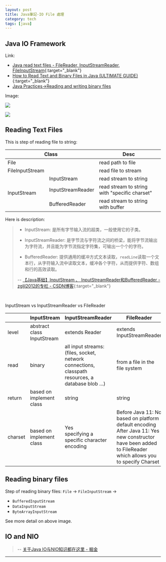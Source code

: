 ```yaml
---
layout: post
title: Java筆記-IO File 處理
category: tech
tags: [java]
---
```


## Java IO Framework

Link:
- [Java read text files - FileReader, InputStreamReader, FileInputStream](http://zetcode.com/java/readtext/){:target="_blank"}
- [How to Read Text and Binary Files in Java (ULTIMATE GUIDE)](https://funnelgarden.com/java_read_file/){:target="_blank"}
- [Java Practices->Reading and writing binary files](http://www.javapractices.com/topic/TopicAction.do?Id=245)

Image:

![](http://www.hauchenglee.com/assets/images/tech/file-io-framework.png)

![](http://www.hauchenglee.com/assets/images/tech/file-io-framework-detail.png)

## Reading Text Files

This is step of reading file to string:

<table>
    <thead>
        <tr>
            <th colspan="2">Class</th>
            <th>Desc</th>
        </tr>
    </thead>
    <tbody>
        <tr>
            <td>File</td>
            <td></td>
            <td>read path to file</td>
        </tr>
        <tr>
            <td>FileInputStream</td>
            <td></td>
            <td>read file to stream</td>
        </tr>
        <tr>
            <td rowspan=3>InputStream</td>
            <td>InputStream</td>
            <td>read stream to string</td>
        </tr>
        <tr>
            <td>InputStreamReader</td>
            <td>read stream to string with "specific charset"</td>
        </tr>
        <tr>
            <td>BufferedReader</td>
            <td>read stream to string with buffer</td>
        </tr>        
    </tbody>
</table>

Here is description:

> - InputStream: 是所有字节输入流的超类，一般使用它的子类。
>
> - InputStreamReader: 是字节流与字符流之间的桥梁，能将字节流输出为字符流，并且能为字节流指定字符集，可输出一个个的字符。
>
> - BufferedReader: 提供通用的缓冲方式文本读取，`readLine`读取一个文本行，从字符输入流中读取文本，缓冲各个字符，从而提供字符、数组和行的高效读取。
>
> -- [【Java基础】InputStream 、 InputStreamReader和BufferedReader - zgljl2012的专栏 - CSDN博客](https://blog.csdn.net/zgljl2012/article/details/47267609){:target="_blank"}

<br>

InputStream vs InputStreamReader vs FileReader

<table>
    <thead>
        <tr>
            <th></th>
            <th>InputStream</th>
            <th>InputStreamReader</th>
            <th>FileReader</th>
        </tr>
    </thead>
    <tbody>
        <tr>
            <td>level</td>
            <td>abstract class InputStream</td>
            <td>extends Reader</td>
            <td>extends InputStreamReader</td>
        </tr>
        <tr>
            <td>read</td>
            <td>binary</td>
            <td>all input streams:<br>
             (files, socket, network connections, classpath resources, a database blob …)
            </td>
            <td>from a file in the file system</td>
        </tr>
        <tr>
            <td>return</td>
            <td>based on implement class</td>
            <td>string</td>
            <td>string</td>
        </tr>
        <tr>
            <td>charset</td>
            <td>based on implement class</td>
            <td>Yes<br>
             specifying a specific character encoding</td>
            <td>
             Before Java 11: No<br>
             based on platform default encoding<br>
             After Java 11: Yes<br>
             new constructor have been added to FileReader which allows you to specify Charset</td>
        </tr>
    </tbody>
</table>

## Reading binary files

Step of reading binary files:
`File` → `FileInputStream` →
- `BufferedInputStream`
- `DataInputStream`
- `ByteArrayInputStream`

See more detail on above image.

## IO and NIO

> -- [关于Java IO与NIO知识都在这里 - 掘金](https://juejin.im/post/5af79bcc51882542ad771546)

---